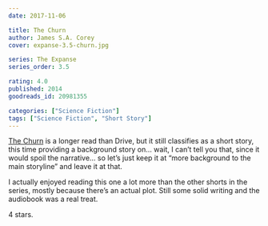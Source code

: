 ```yaml
---
date: 2017-11-06

title: The Churn
author: James S.A. Corey
cover: expanse-3.5-churn.jpg

series: The Expanse
series_order: 3.5

rating: 4.0
published: 2014
goodreads_id: 20981355

categories: ["Science Fiction"]
tags: ["Science Fiction", "Short Story"]
---
```


[The Churn]() is a longer read than Drive, but it still classifies as a short story, this time providing a background story on… wait, I can’t tell you that, since it would spoil the narrative… so let’s just keep it at “more background to the main storyline” and leave it at that.

<!--more-->

I actually enjoyed reading this one a lot more than the other shorts in the series, mostly because there’s an actual plot. Still some solid writing and the audiobook was a real treat.

4 stars.
